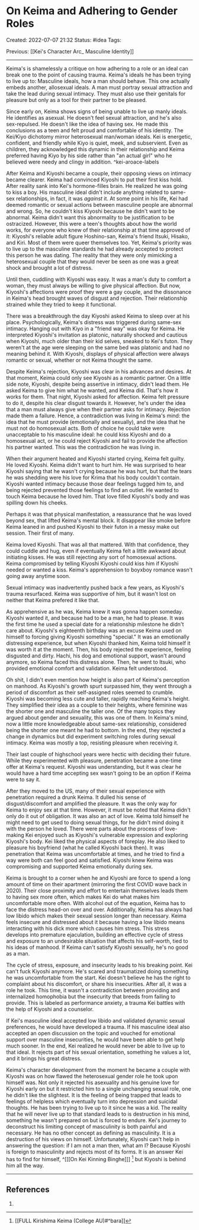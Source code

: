 # On Keima and Adhering to Gender Roles
Created: 2022-07-07 21:32
Status: #idea
Tags:

Previous: [[Kei's Character Arc_ Masculine Identity]]

---

Keima's is shamelessly a critique on how adhering to a role or an ideal can break one to the point of causing trauma. Keima's ideals he has been trying to live up to: Masculine ideals, how a man should behave. This one actually embeds another, allosexual ideals. A man must portray sexual attraction and take the lead during sexual intimacy. They must also use their genitals for pleasure but only as a tool for their partner to be pleased.

Since early on, Keima shows signs of being unable to live up manly ideals. He identifies as asexual. He doesn't feel sexual attraction, and he's also sex-repulsed. He doesn't like the idea of having sex. He made this conclusions as a teen and felt proud and comfortable of his identity. The Kei/Kiyo dichotomy mirror heterosexual man/woman ideals. Kei is energetic, confident, and friendly while Kiyo is quiet, meek, and subservient. Even as children, they acknowledged this dynamic in their relationship and Keima preferred having Kiyo by his side rather than "an actual girl" who he believed were needy and clingy in addition. ^kei-aroace-labels

After Keima and Kiyoshi became a couple, their opposing views on intimacy became clearer. Keima had convinced Kiyoshi to put their first kiss hold. After reality sank into Kei's hormone-filles brain. He realized he was going to kiss a boy. His masculine ideal didn't include anything related to same-sex relationships, in fact, it was *against* it. At some point in his life, Kei had deemed romantic or sexual actions between masculine people are abnormal and wrong. So, he couldn't kiss Kiyoshi because he didn't want to be abnormal. Keima didn't want this abnormality to be justification to be ostracized. However, this were a teen's thoughts about how the world works, for everyone who knew of their relationship at that time approved of it: Kiyoshi's reliable adult figure Hoshino-san, Keima's friend Itsuki, Hisako, and Kiri. Most of them were queer themselves too. Yet, Keima's priority was to live up to the masculine standards he had already accepted to protect this person he was dating. The reality that they were only mimicking a heterosexual couple that they would never be seen as one was a great shock and brought a lot of distress.

Until then, cuddling with Kiyoshi was easy. It was a man's duty to comfort a woman, they must always be willing to give physical affection. But now, Kiyoshi's affections were proof they were a gay couple, and the dissonance in Keima's head brought waves of disgust and rejection. Their relationship strained while they tried to keep it functional.

There was a breakthrough the day Kiyoshi asked Keima to sleep over at his place. Psychologically, Keima's distress was triggered during same-sex intimacy. Hanging out with Kiyo in a "friend way" was okay for Keima. He interpreted Kiyoshi's invitation as platonic, naturally shocked and cautious when Kiyoshi, much older than their kid selves, sneaked to Kei's futon. They weren't at the age were sleeping on the same bed was platonic and had no meaning behind it. With Kiyoshi, displays of physical affection were always romantic or sexual, whether or not Keima thought the same.

Despite Keima's rejection, Kiyoshi was clear in his advances and desires. At that moment, Keima could only see Kiyoshi as a romantic partner. On a little side note, Kiyoshi, despite being assertive in intimacy, didn't lead them. He asked Keima to give him what he wanted, and Keima did. That's how it works for them. That night, Kiyoshi asked for affection. Keima felt pressure to do it, despite his clear disgust towards it. However, he's under the idea that a man must always give when their partner asks for intimacy. Rejection made them a failure. Hence, a contradiction was living in Keima's mind: the idea that he must provide (emotionally and sexually), and the idea that he must not do homosexual acts. Both of choice he could take were unacceptable to his masculine ideal: he could kiss Kiyoshi and do a homosexual act, or he could reject Kiyoshi and fail to provide the affection his partner wanted. This was the contradiction he was living in.

When their argument heated and Kiyoshi started crying, Keima felt guilty. He loved Kiyoshi. Keima didn't want to hurt him. He was surprised to hear Kiyoshi saying that he wasn't crying because he was hurt, but that the tears he was shedding were his love for Krima that his body couldn't contain. Kiyoshi wanted intimacy because those dear feelings tugged him to, and being rejected prevented those feelings to find an outlet. He wanted to touch Keima because he loved him. That love filled Kiyoshi's body and was spilling down his cheeks.

Perhaps it was that physical manifestation, a reassurance that he was loved beyond sex, that lifted Keima's mental block. It disappear like smoke before Keima leaned in and pushed Kiyoshi to their futon in a messy make out session. Their first of many.

Keima loved Kiyoshi. That was all that mattered. With that confidence, they could cuddle and hug, even if eventually Keima felt a little awkward about initiating kisses. He was still rejecting any sort of homosexual actions. Keima compromised by telling Kiyoshi Kiyoshi could kiss him if Kiyoshi needed or wanted a kiss. Keima's apprehension to boyxboy romance wasn't going away anytime soon.

Sexual intimacy was inadvertently pushed back a few years, as Kiyoshi's trauma resurfaced. Keima was supportive of him, but it wasn't lost on neither that Keima prefered it like that.

As apprehensive as he was, Keima knew it was gonna happen someday. Kiyoshi wanted it, and because had to be a man, he had to please. It was the first time he used a special date for a relationship milestone he didn't care about. Kiyoshi's eighteenth birthday was an excuse Keima used on himself to forcing giving Kiyoshi something "special." It was an emotionally distressing experience, but when Kiyoshi thanked him, Keima told himself it was worth it at the moment. Then, his body rejected the experience, feeling disgusted and dirty. Hachi, his dog and emotional support, wasn't around anymore, so Keima faced this distress alone. Then, he went to Itsuki, who provided emotional comfort and validation. Keima felt understood.

Oh shit, I didn't even mention how height is also part of Keima's perception on manhood. As Kiyoshi's growth spurt surpassed him, they went through a period of discomfort as their self-assigned roles seemed to crumble. Kiyoshi was becoming less cute and taller, rapidly reaching Keima's height. They simplified their idea as a couple to their heights, where feminine was the shorter one and masculine the taller one. Of the many topics they argued about gender and sexuality, this was one of them. In Keima's mind, now a little more knowledgeable about same-sex relationship, considered being the shorter one meant he had to bottom. In the end, they rejected a change in dynamics but did experiment switching roles during sexual intimacy. Keima was mostly a top, resisting pleasure when receiving it.

Their last couple of highschool years were hectic with deciding their future. While they experimented with pleasure, penetration became a one-time offer at Keima's request. Kiyoshi was understanding, but it was clear he would have a hard time accepting sex wasn't going to be an option if Keima were to say it.

After they moved to the US, many of their sexual experience with penetration required a drunk Keima. It dulled his sense of disgust/discomfort and amplified the pleasure. It was the only way for Keima to enjoy sex at that time. However, it must be noted that Keima didn't only do it out of obligation. It was also an act of love. Keima told himself he might need to get used to doing sexual things, for he didn't mind doing it with the person he loved. There were parts about the process of love-making Kei enjoyed such as Kiyoshi's vulnerable expression and exploring Kiyoshi's body. Kei liked the physical aspects of foreplay. He also liked to pleasure his boyfriend (what he called Kiyoshi back then). It was penetration that Keima was uncomfortable at times, and he tried to find a way were both can feel good and satisfied. Kiyoshi knew Keima was compromising and supported Keima emotionally during sex.

Keima is brought to a corner when he and Kiyoshi are force to spend a long amount of time on their apartment (mirroring the first COVID wave back in 2020). Their close proximity and effort to entertain themselves leads them to having sex more often, which makes Kei do what makes him uncomfortable more often. With alcohol out of the equation, Keima has to face the distress head-on over and over. Additionally, Keima has always had low libido which makes their sexual session longer than necessary. Keima feels insecure and distressed about it because having a low libido means interacting with his dick more which causes him stress. This stress develops into premature ejaculation, building an effective cycle of stress and exposure to an undesirable situation that affects his self-worth, tied to his ideas of manhood. If Keima can't satisfy Kiyoshi sexually, he's no good as a man.

The cycle of stress, exposure, and insecurity leads to his breaking point. Kei can't fuck Kiyoshi anymore. He's scared and traumatized doing something he was uncomfortable from the start. Kei doesn't believe he has the right to complaint about his discomfort, or share his insecurities. After all, it was a role he took. This time, it wasn't a contradiction between providing and internalized homophobia but the insecurity that breeds from failing to provide. This is labeled as performance anxiety, a trauma Kei battles with the help of Kiyoshi and a counselor.

If Kei's masculine ideal accepted low libido and validated dynamic sexual preferences, he would have developed a trauma. If his masculine ideal also accepted an open discussion on the topic and vouched for emotional support over masculine insecurities, he would have been able to get help much sooner. In the end, Kei realized he would never be able to live up to that ideal. It rejects part of his sexual orientation, something he values a lot, and it brings his great distress.

Keima's character development from the moment he became a couple with Kiyoshi was on how flawed the heterosexual gender role he took upon himself was. Not only it rejected his asexuality and his genuine love for Kiyoshi early on but it restricted him to a single unchanging sexual role, one he didn't like the slightest. It is the feeling of being trapped that leads to feelings of helpless which eventually turn into depression and suicidal thoughts. He has been trying to live up to it since he was a kid. The reality that he will never live up to that standard leads to is destruction in his mind, something he wasn't prepared on but is forced to endure. Kei's journey to deconstruct his limiting concept of masculinity is both painful and necessary. He has no other concept as defining as masculinity. It is a destruction of his views on himself. Unfortunately, Kiyoshi can't help in answering the question: if I am not a man then, what am I? Because Kiyoshi is foreign to masculinity and rejects most of its forms. It is an answer Kei has to find for himself, ^[[[On Kei Kinning Binghe]]] [^2] but Kiyoshi is behind him all the way.

[^2]: [[FULL Kirishima Keima (College AU)#^bara]]

---

## References

1. 



